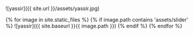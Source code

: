 ![yassir]({{ site.url }}/assets/yassir.jpg)

{% for image in site.static_files %}
    {% if image.path contains 'assets/slider' %}
        ![yassir]({{ site.baseurl }}{{ image.path }})
    {% endif %}
{% endfor %}
